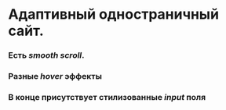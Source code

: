 # Адаптивный одностраничный сайт.

 ### Есть *smooth scroll*.
 ### Разные *hover* эффекты
 ### В конце присутствует стилизованные *input* поля
